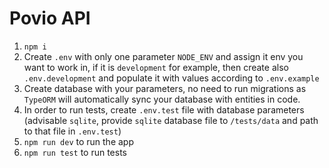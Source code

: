 # Povio API

1. `npm i`
2. Create `.env` with only one parameter `NODE_ENV` and assign it env you want to work in, 
if it is `development` for example, then create also `.env.development` and populate it with values according to `.env.example`
3. Create database with your parameters, no need to run migrations as `TypeORM` will automatically sync your database with entities in code.
4. In order to run tests, create `.env.test` file with database parameters (advisable `sqlite`, provide `sqlite` database file to `/tests/data` and path to that file in `.env.test`)
5. `npm run dev` to run the app
6. `npm run test` to run tests